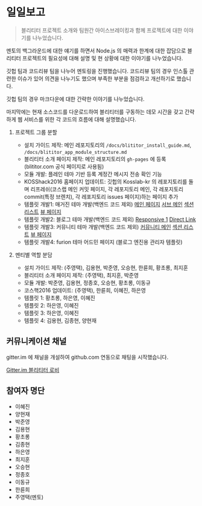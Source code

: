 # 일일보고

> 블리티터 프로젝트 소개와 팀원간 아이스브레이킹과 함께 프로젝트에 대한 이야기를 나누었습니다. 

멘토의 백그라운드에 대한 얘기를 하면서 Node.js 의 매력과 한계에 대한 잡담으로 블리티터 프로젝트의 필요성에 대해 설명 및 현 상황에 대한 이야기를 나누었습니다.

깃헙 팀과 코드리뷰 팀을 나누어 멘토링을 진행했습니다. 코드리뷰 팀의 경우 인스톨 관련한 이슈가 있어 의견을 나누기도 했으며 부족한 부분을 점검하고 개선하기로 했습니다.

깃헙 팀의 경우 마크다운에 대한 간략한 이야기를 나누었습니다.

마지막에는 현재 소스코드를 다운로드하여 블리티터를 구동하는 데모 시간을 갖고 간략하게 웹 서비스를 위한 각 코드의 흐름에 대해 설명했습니다.

1. 프로젝트 그룹 분할

    - 설치 가이드 제작: 메인 레포지토리의 `/docs/blititor_install_guide.md`, `/docs/blititor_app_module_structure.md`
    - 블리티터 소개 페이지 제작: 메인 레포지토리의 `gh-pages` 에 등록 (blititor.com 공식 페이지로 사용됨)
    - 모듈 개발: 플레인 테마 기반 등록 계정간 메시지 전송 확인 기능
    - KOSShack2016 홈페이지 업데이트: 깃헙의 Kosslab-kr 의 레포지토리를 돌며 리프레쉬(코스랩 메인 커밋 페이지, 각 레포지토리 메인, 각 레포지토리 commit(특정 브렌치), 각 레포지토리 issues 페이지)하는 페이지 추가
    - 템플릿 개발1: 매거진 테마 개발(백엔드 코드 제외) [메인 페이지](http://hani.co.kr/) [서브 메인](http://www.hani.co.kr/arti/opinion/home01.html?_fr=mt0) [섹션 리스트](http://www.hani.co.kr/arti/science/science_general/home01.html) [뷰 페이지](http://www.hani.co.kr/arti/science/science_general/762511.html)
    - 템플릿 개발2: 블로그 테마 개발(백엔드 코드 제외) [Responsive 1](http://btemplates.com/2016/blogger-template-rareti/demo/) [Direct Link](http://rareti-btemplates.blogspot.kr/)
    - 템플릿 개발3: 커뮤니티 테마 개발(백엔드 코드 제외) [커뮤니티 메인](http://www.bookk.co.kr/community) [섹션 리스트](http://www.bookk.co.kr/community/knowhow/board) [뷰 페이지](http://www.bookk.co.kr/community/knowhow/read?id=22)
    - 템플릿 개발4: furion 테마 어드민 페이지 (블로그 엔진용 관리자 템플릿)

2. 멘티별 역할 분담

    - 설치 가이드 제작: (주영택), 김용현, 박준영, 오승현, 한륜희, 황초롱, 최지훈
    - 블리티터 소개 페이지 제작: (주영택), 최지훈, 박준영
    - 모듈 개발: 박준영, 김용현, 정종호, 오승현, 황초롱, 이동규
    - 코스핵2016 업데이트: (주영택), 한륜희, 이혜진, 하은영
    - 템플릿 1: 황초롱, 하은영, 이혜진
    - 템플릿 2: 하은영, 이혜진
    - 템플릿 3: 하은영, 이혜진
    - 템플릿 4: 김용현, 김종현, 양현재

## 커뮤니케이션 채널

gitter.im 에 채널을 개설하여 github.com 연동으로 채팅을 시작했습니다.
    
[Gitter.im 블리티터 로비](https://gitter.im/blititor/Lobby)

## 참여자 명단

- 이혜진
- 양현재
- 박준영
- 김용현
- 황초롱
- 김종현
- 하은영
- 최지훈
- 오승현
- 정종호
- 이동규
- 한륜희
- 주영택(멘토)


